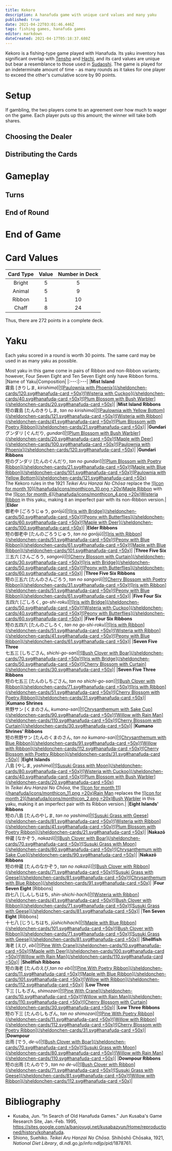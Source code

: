 ```yaml
---
title: Kekoro
description: A hanafuda game with unique card values and many yaku
published: true
date: 2021-04-22T03:01:46.446Z
tags: fishing games, hanafuda games
editor: markdown
dateCreated: 2021-04-17T05:18:37.680Z
---
```


Kekoro is a fishing-type game played with Hanafuda. Its yaku inventory has significant overlap with [Tensho](/en/hanafuda/games/tensho) and [Hachi](/en/hanafuda/games/hachi), and its card values are unique but bear a resemblance to those used in [Sudaoshi](/en/hanafuda/games/sudaoshi). The game is played for an indeterminate amount of time - as many rounds as it takes for one player to exceed the other's cumulative score by 90 points.
# Setup
If gambling, the two players come to an agreement over how much to wager on the game. Each player puts up this amount; the winner will take both shares.
## Choosing the Dealer
## Distributing the Cards
# Gameplay
## Turns
## End of Round
# End of Game
# Card Values
|Card Type|Value|Number in Deck|
|:---:|:---:|:---:|
|Bright|5|5|
|Animal|5|9|
|Ribbon|1|10|
|Chaff|8|24|
Thus, there are 272 points in a complete deck.
# Yaku
Each yaku scored in a round is worth 30 points. The same card may be used in as many yaku as possible.

Most yaku in this game come in pairs of Ribbon and non-Ribbon variants; however, Four Seven Eight and Ten Seven Eight only have Ribbon forms.
|Name of Yaku|Composition|
|:---:|:---|
|**Mist Island**<br>霧島 [きりしま, *kirishima*]|[![Paulownia with Phoenix](/sheldonchen-cards/120.svg#hanafuda-card =50x)](/en/hanafuda/suits/paulownia#phoenix)[![Wisteria with Cuckoo](/sheldonchen-cards/40.svg#hanafuda-card =50x)](/en/hanafuda/suits/wisteria#cuckoo-with-crescent-moon)[![Plum Blossom with Bush Warbler](/sheldonchen-cards/20.svg#hanafuda-card =50x)](/en/hanafuda/suits/plum-blossom#bush-warbler)|
|**Mist Island Ribbons**<br>短の霧島 [たんのきりしま, *tan no kirishima*]|[![Paulownia with Yellow Bottom](/sheldonchen-cards/121.svg#hanafuda-card =50x)](/en/hanafuda/suits/paulownia#yellow-bottom-chaff)[![Wisteria with Ribbon](/sheldonchen-cards/41.svg#hanafuda-card =50x)](/en/hanafuda/suits/wisteria#plain-ribbon)[![Plum Blossom with Poetry Ribbon](/sheldonchen-cards/21.svg#hanafuda-card =50x)](/en/hanafuda/suits/plum-blossom#poetry-ribbon)|
|**Gundari**<br>グンダリ [ぐんだり, *gundari*]|[![Plum Blossom with Bush Warbler](/sheldonchen-cards/20.svg#hanafuda-card =50x)](/en/hanafuda/suits/plum-blossom#bush-warbler)[![Maple with Deer](/sheldonchen-cards/100.svg#hanafuda-card =50x)](/en/hanafuda/suits/maple#deer)[![Paulownia with Phoenix](/sheldonchen-cards/120.svg#hanafuda-card =50x)](/en/hanafuda/suits/paulownia#phoenix)|
|**Gundari Ribbons**<br>短のグンダリ [たんのぐんだり, *tan no gundari*]|[![Plum Blossom with Poetry Ribbon](/sheldonchen-cards/21.svg#hanafuda-card =50x)](/en/hanafuda/suits/plum-blossom#poetry-ribbon)[![Maple with Blue Ribbon](/sheldonchen-cards/101.svg#hanafuda-card =50x)](/en/hanafuda/suits/maple#blue-ribbon)[![Paulownia with Yellow Bottom](/sheldonchen-cards/121.svg#hanafuda-card =50x)](/en/hanafuda/suits/paulownia#yellow-bottom-chaff)<br>The Kekoro rules in the 1921 *Teikei Aru Hanzai No Chōsa* replace the [![Icon for month 10](/hanafuda/icons/monthicon_10.png =20x)Maple Ribbon](/en/hanafuda/suits/maple#blue-ribbon) with the [![Icon for month 4](/hanafuda/icons/monthicon_4.png =20x)Wisteria Ribbon](/en/hanafuda/suits/wisteria#plain-ribbon) in this yaku, making it an imperfect pair with its non-Ribbon version.|
|**Elder**<br>御老中 [ごろうじゅう, *gorōjū*]|[![Iris with Bridge](/sheldonchen-cards/50.svg#hanafuda-card =50x)](/en/hanafuda/suits/iris#eight-plank-bridge)[![Peony with Butterflies](/sheldonchen-cards/60.svg#hanafuda-card =50x)](/en/hanafuda/suits/peony#butterflies)[![Maple with Deer](/sheldonchen-cards/100.svg#hanafuda-card =50x)](/en/hanafuda/suits/maple#deer)|
|**Elder Ribbons**<br>短の御老中 [たんのごろうじゅう, *tan no gorōjū*]|[![Iris with Ribbon](/sheldonchen-cards/51.svg#hanafuda-card =50x)](/en/hanafuda/suits/iris#plain-ribbon)[![Peony with Blue Ribbon](/sheldonchen-cards/61.svg#hanafuda-card =50x)](/en/hanafuda/suits/peony#blue-ribbon)[![Maple with Blue Ribbon](/sheldonchen-cards/101.svg#hanafuda-card =50x)](/en/hanafuda/suits/maple#blue-ribbon)|
|**Three Five Six**<br>三五六 [さんごろう, *sangorō*]|[![Cherry Blossom with Curtain](/sheldonchen-cards/30.svg#hanafuda-card =50x)](/en/hanafuda/suits/cherry-blossom#flower-viewing-curtain)[![Iris with Bridge](/sheldonchen-cards/50.svg#hanafuda-card =50x)](/en/hanafuda/suits/iris#eight-plank-bridge)[![Peony with Butterflies](/sheldonchen-cards/60.svg#hanafuda-card =50x)](/en/hanafuda/suits/peony#butterflies)|
|**Three Five Six Ribbons**<br>短の三五六 [たんのさんごろう, *tan no sangorō*]|[![Cherry Blossom with Poetry Ribbon](/sheldonchen-cards/31.svg#hanafuda-card =50x)](/en/hanafuda/suits/cherry-blossom#poetry-ribbon)[![Iris with Ribbon](/sheldonchen-cards/51.svg#hanafuda-card =50x)](/en/hanafuda/suits/iris#plain-ribbon)[![Peony with Blue Ribbon](/sheldonchen-cards/61.svg#hanafuda-card =50x)](/en/hanafuda/suits/peony#blue-ribbon)|
|**Five Four Six**<br>五四六 [ごしろく, *go-shi-roku*]|[![Iris with Bridge](/sheldonchen-cards/50.svg#hanafuda-card =50x)](/en/hanafuda/suits/iris#eight-plank-bridge)[![Wisteria with Cuckoo](/sheldonchen-cards/40.svg#hanafuda-card =50x)](/en/hanafuda/suits/wisteria#cuckoo-with-crescent-moon)[![Peony with Butterflies](/sheldonchen-cards/60.svg#hanafuda-card =50x)](/en/hanafuda/suits/peony#butterflies)|
|**Five Four Six Ribbons**<br>短の五四六 [たんのごしろく, *tan no go-shi-roku*]|[![Iris with Ribbon](/sheldonchen-cards/51.svg#hanafuda-card =50x)](/en/hanafuda/suits/iris#plain-ribbon)[![Wisteria with Ribbon](/sheldonchen-cards/41.svg#hanafuda-card =50x)](/en/hanafuda/suits/wisteria#plain-ribbon)[![Peony with Blue Ribbon](/sheldonchen-cards/61.svg#hanafuda-card =50x)](/en/hanafuda/suits/peony#blue-ribbon)|
|**Seven Five Three**<br>七五三 [しちごさん, *shichi-go-san*]|[![Bush Clover with Boar](/sheldonchen-cards/70.svg#hanafuda-card =50x)](/en/hanafuda/suits/bush-clover#boar)[![Iris with Bridge](/sheldonchen-cards/50.svg#hanafuda-card =50x)](/en/hanafuda/suits/iris#eight-plank-bridge)[![Cherry Blossom with Curtain](/sheldonchen-cards/30.svg#hanafuda-card =50x)](/en/hanafuda/suits/cherry-blossom#flower-viewing-curtain)|
|**Seven Five Three Ribbons**<br>短の七五三 [たんのしちごさん, *tan no shichi-go-san*]|[![Bush Clover with Ribbon](/sheldonchen-cards/71.svg#hanafuda-card =50x)](/en/hanafuda/suits/bush-clover#plain-ribbon)[![Iris with Ribbon](/sheldonchen-cards/51.svg#hanafuda-card =50x)](/en/hanafuda/suits/iris#plain-ribbon)[![Cherry Blossom with Poetry Ribbon](/sheldonchen-cards/31.svg#hanafuda-card =50x)](/en/hanafuda/suits/cherry-blossom#poetry-ribbon)|
|**Kumano Shrines**<br>熊野サン [くまのさん, *kumano-san*]|[![Chrysanthemum with Sake Cup](/sheldonchen-cards/90.svg#hanafuda-card =50x)](/en/hanafuda/suits/chrysanthemum#sake-cup)[![Willow with Rain Man](/sheldonchen-cards/110.svg#hanafuda-card =50x)](/en/hanafuda/suits/willow#rain-man)[![Cherry Blossom with Curtain](/sheldonchen-cards/30.svg#hanafuda-card =50x)](/en/hanafuda/suits/cherry-blossom#flower-viewing-curtain)|
|**Kumano Shrines' Ribbons**<br>短の熊野サン [たんのくまのさん, *tan no kumano-san*]|[![Chrysanthemum with Blue Ribbon](/sheldonchen-cards/91.svg#hanafuda-card =50x)](/en/hanafuda/suits/chrysanthemum#blue-ribbon)[![Willow with Ribbon](/sheldonchen-cards/112.svg#hanafuda-card =50x)](/en/hanafuda/suits/willow#plain-ribbon)[![Cherry Blossom with Poetry Ribbon](/sheldonchen-cards/31.svg#hanafuda-card =50x)](/en/hanafuda/suits/cherry-blossom#poetry-ribbon)|
|**Eight Islands**<br>八島 [やしま, *yashima*]|[![Susuki Grass with Moon](/sheldonchen-cards/80.svg#hanafuda-card =50x)](/en/hanafuda/suits/susuki-grass#full-moon)[![Wisteria with Cuckoo](/sheldonchen-cards/40.svg#hanafuda-card =50x)](/en/hanafuda/suits/wisteria#cuckoo-with-crescent-moon)[![Plum Blossom with Bush Warbler](/sheldonchen-cards/20.svg#hanafuda-card =50x)](/en/hanafuda/suits/plum-blossom#bush-warbler)<br>In *Teikei Aru Hanzai No Chōsa*, the [![Icon for month 11](/hanafuda/icons/monthicon_11.png =20x)Rain Man](/en/hanafuda/suits/willow#rain-man) replaces the [![Icon for month 2](/hanafuda/icons/monthicon_2.png =20x)Bush Warbler](/en/hanafuda/suits/plum-blossom#bush-warbler) in this yaku, making it an imperfect pair with its Ribbon version.|
|**Eight Islands' Ribbons**<br>短の八島 [たんのやしま, *tan no yashima*]|[![Susuki Grass with Geese](/sheldonchen-cards/81.svg#hanafuda-card =50x)](/en/hanafuda/suits/susuki-grass#geese)[![Wisteria with Ribbon](/sheldonchen-cards/41.svg#hanafuda-card =50x)](/en/hanafuda/suits/wisteria#plain-ribbon)[![Plum Blossom with Poetry Ribbon](/sheldonchen-cards/21.svg#hanafuda-card =50x)](/en/hanafuda/suits/plum-blossom#poetry-ribbon)|
|**Nakazō**<br>仲蔵 [なかぞう, *nakazō*]|[![Bush Clover with Boar](/sheldonchen-cards/70.svg#hanafuda-card =50x)](/en/hanafuda/suits/bush-clover#boar)[![Susuki Grass with Moon](/sheldonchen-cards/80.svg#hanafuda-card =50x)](/en/hanafuda/suits/susuki-grass#full-moon)[![Chrysanthemum with Sake Cup](/sheldonchen-cards/90.svg#hanafuda-card =50x)](/en/hanafuda/suits/chrysanthemum#sake-cup)|
|**Nakazō Ribbons**<br>短の仲蔵 [たんのなかぞう, *tan no nakazō*]|[![Bush Clover with Ribbon](/sheldonchen-cards/71.svg#hanafuda-card =50x)](/en/hanafuda/suits/bush-clover#plain-ribbon)[![Susuki Grass with Geese](/sheldonchen-cards/81.svg#hanafuda-card =50x)](/en/hanafuda/suits/susuki-grass#geese)[![Chrysanthemum with Blue Ribbon](/sheldonchen-cards/91.svg#hanafuda-card =50x)](/en/hanafuda/suits/chrysanthemum#blue-ribbon)|
|**Four Seven Eight** [Ribbons]<br>四七八 [しんしちはち, *shin-shichi-hachi*]|[![Wisteria with Ribbon](/sheldonchen-cards/41.svg#hanafuda-card =50x)](/en/hanafuda/suits/wisteria#plain-ribbon)[![Bush Clover with Ribbon](/sheldonchen-cards/71.svg#hanafuda-card =50x)](/en/hanafuda/suits/bush-clover#plain-ribbon)[![Susuki Grass with Geese](/sheldonchen-cards/81.svg#hanafuda-card =50x)](/en/hanafuda/suits/susuki-grass#geese)|
|**Ten Seven Eight** [Ribbons]<br>十七八 [じうしちはち, *jūshichihachi*]|[![Maple with Blue Ribbon](/sheldonchen-cards/101.svg#hanafuda-card =50x)](/en/hanafuda/suits/maple#blue-ribbon)[![Bush Clover with Ribbon](/sheldonchen-cards/71.svg#hanafuda-card =50x)](/en/hanafuda/suits/bush-clover#plain-ribbon)[![Susuki Grass with Geese](/sheldonchen-cards/81.svg#hanafuda-card =50x)](/en/hanafuda/suits/susuki-grass#geese)|
|**Shellfish**<br>海老 [えび, *ebi*]|[![Pine With Crane](/sheldonchen-cards/10.svg#hanafuda-card =50x)](/en/hanafuda/suits/pine#crane-with-sun)[![Maple with Deer](/sheldonchen-cards/100.svg#hanafuda-card =50x)](/en/hanafuda/suits/maple#deer)[![Willow with Rain Man](/sheldonchen-cards/110.svg#hanafuda-card =50x)](/en/hanafuda/suits/willow#rain-man)|
|**Shellfish Ribbons**<br>短の海老 [たんのえび,*tan no ebi*]|[![Pine With Poetry Ribbon](/sheldonchen-cards/11.svg#hanafuda-card =50x)](/en/hanafuda/suits/pine#poetry-ribbon)[![Maple with Blue Ribbon](/sheldonchen-cards/101.svg#hanafuda-card =50x)](/en/hanafuda/suits/maple#blue-ribbon)[![Willow with Ribbon](/sheldonchen-cards/112.svg#hanafuda-card =50x)](/en/hanafuda/suits/willow#plain-ribbon)|
|**Low Three**<br>下三 [しもざん, *shimozan*]|[![Pine With Crane](/sheldonchen-cards/10.svg#hanafuda-card =50x)](/en/hanafuda/suits/pine#crane-with-sun)[![Willow with Rain Man](/sheldonchen-cards/110.svg#hanafuda-card =50x)](/en/hanafuda/suits/willow#rain-man)[![Cherry Blossom with Curtain](/sheldonchen-cards/30.svg#hanafuda-card =50x)](/en/hanafuda/suits/cherry-blossom#flower-viewing-curtain)|
|**Low Three Ribbons**<br>短の下三 [たんのしもざん, *tan no shimozan*]|[![Pine With Poetry Ribbon](/sheldonchen-cards/11.svg#hanafuda-card =50x)](/en/hanafuda/suits/pine#poetry-ribbon)[![Willow with Ribbon](/sheldonchen-cards/112.svg#hanafuda-card =50x)](/en/hanafuda/suits/willow#plain-ribbon)[![Cherry Blossom with Poetry Ribbon](/sheldonchen-cards/31.svg#hanafuda-card =50x)](/en/hanafuda/suits/cherry-blossom#poetry-ribbon)|
|**Downpour**<br>出雨 [でう, *de-u*]|[![Bush Clover with Boar](/sheldonchen-cards/70.svg#hanafuda-card =50x)](/en/hanafuda/suits/bush-clover#boar)[![Susuki Grass with Moon](/sheldonchen-cards/80.svg#hanafuda-card =50x)](/en/hanafuda/suits/susuki-grass#full-moon)[![Willow with Rain Man](/sheldonchen-cards/110.svg#hanafuda-card =50x)](/en/hanafuda/suits/willow#rain-man)|
|**Downpour Ribbons**<br>短の出雨 [たんのでう, *tan no de-u*]|[![Bush Clover with Ribbon](/sheldonchen-cards/71.svg#hanafuda-card =50x)](/en/hanafuda/suits/bush-clover#plain-ribbon)[![Susuki Grass with Geese](/sheldonchen-cards/81.svg#hanafuda-card =50x)](/en/hanafuda/suits/susuki-grass#geese)[![Willow with Ribbon](/sheldonchen-cards/112.svg#hanafuda-card =50x)](/en/hanafuda/suits/willow#plain-ribbon)|
# Bibliography
- Kusaba, Jun. “In Search of Old Hanafuda Games.” Jun Kusaba's Game Research Site, Jan.-Feb. 1995, https://sites.google.com/a/banjoyugi.net/kusabazyun/Home/reproductioned/history/kohanafuda.
- Shiono, Suehiko. *Teikei Aru Hanzai No Chōsa.* Shihōshō Chōsaka, 1921, *National Diet Library*, dl.ndl.go.jp/info:ndljp/pid/1878761. 